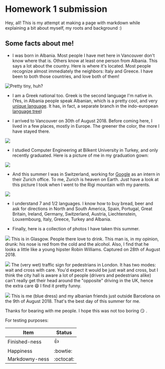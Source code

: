 # Homework 1 submission

Hey, all! This is my attempt at making a page with markdown while explaining a bit about myself, my roots and background :)

## Some facts about me!

- I was born in Albania. Most people I have met here in Vancouver don't know where that is. Others know at least one person from Albania. This says a lot about the country. Here is where it's located. Most people recognize almost immediately the neighbors: Italy and Greece. I have been to both those countries, and love both of them!

![](images/albania_map.png "Pretty tiny, huh?")

- I am a Greek national too. Greek is the second language I'm native in. (Yes, in Albania people speak Albanian, which is a pretty cool, and very [unique language](https://en.wikipedia.org/wiki/Albanian_language). It has, in fact, a separate branch in the indo-european [language tree](https://www.translatemedia.com/wp-content/cache/thumbnails/2015/07/linguist-family-tree2-860x9999.jpg))

- I arrived to Vancouver on 30th of August 2018. Before coming here, I lived in a few places, mostly in Europe. The greener the color, the more I have stayed there. 

![](images/map.png)

- I studied Computer Engineering at Bilkent University in Turkey, and only recently graduated. Here is a picture of me in my graduation gown:

![](images/graduation.jpg)

- And this summer I was in Switzerland, working for [Google](https://www.google.com/) as an intern in their Zurich office. To me, Zurich is heaven on Earth. Just have a look at this picture I took when I went to the Rigi mountain with my parents. 

![](images/rigi_swissmtn.jpg)

- I understand 7 and 1/2 languages. I know how to buy bread, beer and ask for directions in North and South America, Spain, Portugal, Great Britain, Ireland, Germany, Switzerland, Austria, Liechtenstein, Louxembourg, Italy, Greece, Turkey and Albania.

- Finally, here is a collection of photos I have taken this summer. 

![](images/glasgow_streetart.jpg)
This is in Glasgow. People there love to drink. This man is, in my opinion, drunk: his nose is red from the cold and the alcohol. Also, I find that he looks a little like a young hipster Robin Williams. Captured on 28th of August 2018.

![](images/london.jpg)
The (very wet) traffic sign for pedestrians in London. It has two modes: wait and cross with care. You'd expect it would be just wait and cross, but I think the city hall is aware a lot of people (drivers and pedestrians alike) can't really get their head around the "opposite" driving in the UK, hence the extra care :smile: I find it pretty funny.

![](images/the_albanian_gang.jpg)
This is me (blue dress) and my albanian friends just outside Barcelona on the 9th of August 2018. That's the best day of this summer for me. 

Thanks for bearing with me people. I hope this was not too boring :smirk: .


For testing purposes: 

|    **Item**    | **Status** |
|----------------|------------|
| Finished-ness  | :thumbsup: |
| Happiness      | :bowtie:   |
| Markdowny-ness | :octocat:  |